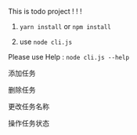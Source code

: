 This is todo project ! ! !

1. `yarn install` or `npm install`

2. use `node cli.js` 

Please use Help :  `node cli.js --help`

添加任务

删除任务

更改任务名称

操作任务状态
